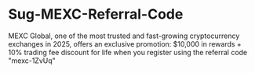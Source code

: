 # Sug-MEXC-Referral-Code
MEXC Global, one of the most trusted and fast-growing cryptocurrency exchanges in 2025, offers an exclusive promotion: $10,000 in rewards + 10% trading fee discount for life when you register using the referral code "mexc-1ZvUq"
